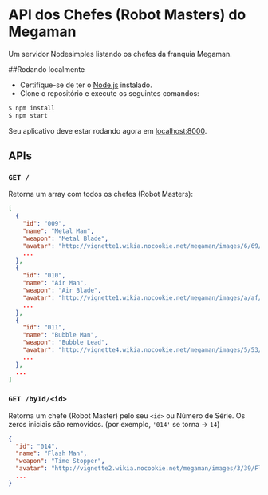 # API dos Chefes (Robot Masters) do Megaman

Um servidor Nodesimples listando os chefes da franquia Megaman.

##Rodando localmente

- Certifique-se de ter o [Node.js](http://nodejs.org) instalado.
- Clone o repositório e execute os seguintes comandos:

```sh
$ npm install
$ npm start
```

Seu aplicativo deve estar rodando agora em [localhost:8000](http://localhost:8000/).

## APIs

### `GET /`

Retorna um array com todos os chefes (Robot Masters):

```json
[
  {
    "id": "009",
    "name": "Metal Man",
    "weapon": "Metal Blade",
    "avatar": "http://vignette1.wikia.nocookie.net/megaman/images/6/69/Metalmugshot.png",
    ...
  },
  {
    "id": "010",
    "name": "Air Man",
    "weapon": "Air Blade",
    "avatar": "http://vignette1.wikia.nocookie.net/megaman/images/a/af/Airmugshot.png",
    ...
  },
  {
    "id": "011",
    "name": "Bubble Man",
    "weapon": "Bubble Lead",
    "avatar": "http://vignette4.wikia.nocookie.net/megaman/images/5/53/Bubblemugshot.png",
    ...
  },
  ...
]
```

### `GET /byId/<id>`

Retorna um chefe (Robot Master) pelo seu `<id>` ou Número de Série. Os zeros iniciais são removidos. (por exemplo, `'014'` se torna -> `14`)

```json
{
  "id": "014",
  "name": "Flash Man",
  "weapon": "Time Stopper",
  "avatar": "http://vignette2.wikia.nocookie.net/megaman/images/3/39/Flashmugshot.png",
  ...
}

```
